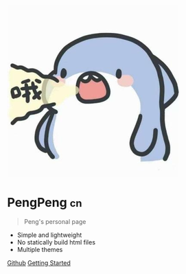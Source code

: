 ![logo](_media/avatar.jpeg)
# PengPeng <small>cn</small>

> Peng's personal page

- Simple and lightweight
- No statically build html files
- Multiple themes

[Github](https://github.com/PPDebug)
[Getting Started](#PPDebug)

<!-- backgroud image -->
<!-- ![](_media/bg.png) -->

<!-- backgroud color -->
<!-- ![color](#fff0f0) -->